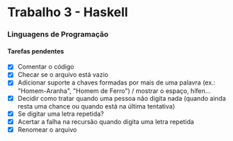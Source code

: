 # Trabalho 3 - Haskell

### Linguagens de Programação

#### Tarefas pendentes
- [x] Comentar o código
- [x] Checar se o arquivo está vazio
- [x] Adicionar suporte a chaves formadas por mais de uma palavra (ex.: "Homem-Aranha", "Homem de Ferro") / mostrar o espaço, hífen...
- [x] Decidir como tratar quando uma pessoa não digita nada (quando ainda resta uma chance ou quando está na última tentativa)
- [x] Se digitar uma letra repetida?
- [x] Acertar a falha na recursão quando digita uma letra repetida
- [x] Renomear o arquivo
